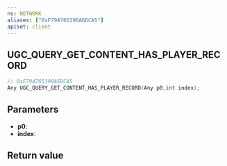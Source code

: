 ```yaml
---
ns: NETWORK
aliases: ["0xF794765390A6DCA5"]
apiset: client
---
```

## UGC_QUERY_GET_CONTENT_HAS_PLAYER_RECORD

```c
// 0xF794765390A6DCA5
Any UGC_QUERY_GET_CONTENT_HAS_PLAYER_RECORD(Any p0,int index);
```


## Parameters
* **p0**:
* **index**:

## Return value

